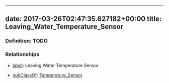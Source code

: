 
---
date: 2017-03-26T02:47:35.627182+00:00
title: Leaving_Water_Temperature_Sensor
---
### Definition: TODO

### Relationships

* [label](http://www.w3.org/2000/01/rdf-schema#label): Leaving Water Temperature Sensor

* [subClassOf](http://www.w3.org/2000/01/rdf-schema#subClassOf): [Temperature_Sensor](https://brickschema.org/schema/1.0/Brick#Temperature_Sensor)
